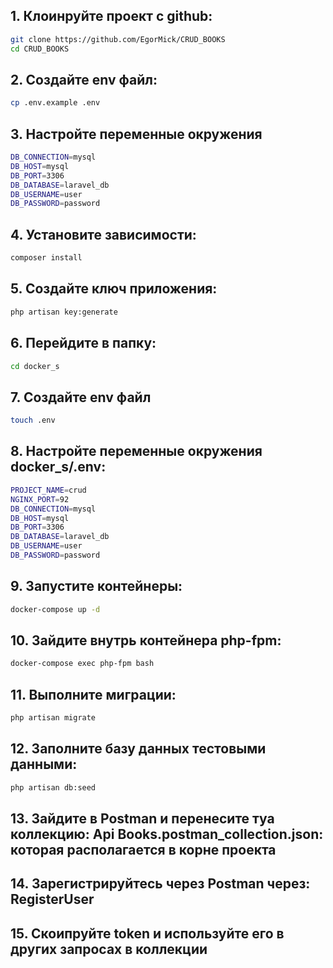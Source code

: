 ## 1. Клоинруйте проект с github:
```bash
git clone https://github.com/EgorMick/CRUD_BOOKS
cd CRUD_BOOKS
```

## 2. Создайте env файл:
```bash
cp .env.example .env
```

## 3. Настройте переменные окружения
```bash
DB_CONNECTION=mysql
DB_HOST=mysql
DB_PORT=3306
DB_DATABASE=laravel_db
DB_USERNAME=user
DB_PASSWORD=password
```

## 4. Установите зависимости:
```bash
composer install
```
## 5. Создайте ключ приложения:
```bash
php artisan key:generate
```

## 6. Перейдите в папку:
```bash
cd docker_s
```

## 7. Создайте env файл
```bash
touch .env
```

## 8. Настройте переменные окружения docker_s/.env:
```bash
PROJECT_NAME=crud
NGINX_PORT=92
DB_CONNECTION=mysql
DB_HOST=mysql
DB_PORT=3306
DB_DATABASE=laravel_db
DB_USERNAME=user
DB_PASSWORD=password
```

## 9. Запустите контейнеры:
```bash
docker-compose up -d
```

## 10. Зайдите внутрь контейнера php-fpm:
```bash
docker-compose exec php-fpm bash
```
## 11. Выполните миграции:
```bash
php artisan migrate
```

## 12. Заполните базу данных тестовыми данными:
```bash
php artisan db:seed
```

## 13. Зайдите в Postman и перенесите туа коллекцию: Api Books.postman_collection.json: которая располагается в корне проекта

## 14. Зарегистрируйтесь через Postman через: RegisterUser

## 15. Скоипруйте token и используйте его в других запросах в коллекции
